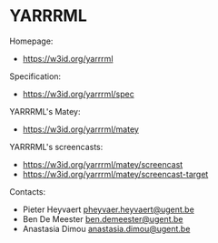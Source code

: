 YARRRML
===

Homepage:
* https://w3id.org/yarrrml

Specification:
* https://w3id.org/yarrrml/spec

YARRRML's Matey:
* https://w3id.org/yarrrml/matey

YARRRML's screencasts:
* https://w3id.org/yarrrml/matey/screencast
* https://w3id.org/yarrrml/matey/screencast-target

Contacts: 
* Pieter Heyvaert <pheyvaer.heyvaert@ugent.be>
* Ben De Meester <ben.demeester@ugent.be>
* Anastasia Dimou <anastasia.dimou@ugent.be>
